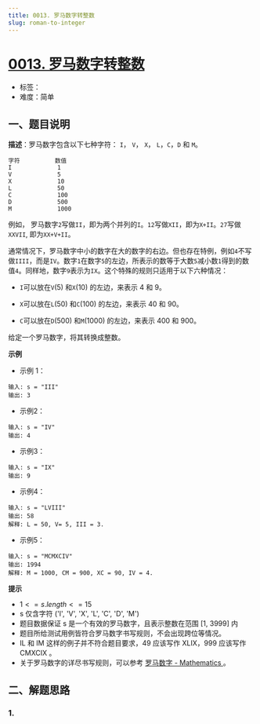 ```yaml
---
title: 0013. 罗马数字转整数
slug: roman-to-integer
---
```


# [0013. 罗马数字转整数](https://leetcode.cn/problems/roman-to-integer/)

- 标签：
- 难度：简单

## 一、题目说明

**描述**：罗马数字包含以下七种字符： `I`， `V`， `X`， `L`，`C`，`D` 和 `M`。

```text
字符          数值
I             1
V             5
X             10
L             50
C             100
D             500
M             1000
```

例如， 罗马数字`2`写做`II`，即为两个并列的`I`。`12`写做`XII`，即为`X+II`。`27`写做`XXVII`, 即为`XX+V+II`。

通常情况下，罗马数字中小的数字在大的数字的右边。但也存在特例，例如`4`不写做`IIII`，而是`IV`。数字`1`在数字`5`的左边，所表示的数等于大数`5`减小数`1`得到的数值`4`。同样地，数字`9`表示为`IX`。这个特殊的规则只适用于以下六种情况：

* `I`可以放在`V`(5) 和`X`(10) 的左边，来表示 4 和 9。

* `X`可以放在`L`(50) 和`C`(100) 的左边，来表示 40 和 90。 

* `C`可以放在`D`(500) 和`M`(1000) 的左边，来表示 400 和 900。

给定一个罗马数字，将其转换成整数。

**示例**

* 示例 1：

```text
输入: s = "III"
输出: 3
```

* 示例2：

```text
输入: s = "IV"
输出: 4
```

* 示例3：

```text
输入: s = "IX"
输出: 9
```

* 示例4：

```text
输入: s = "LVIII"
输出: 58
解释: L = 50, V= 5, III = 3.
```

* 示例5：

```text
输入: s = "MCMXCIV"
输出: 1994
解释: M = 1000, CM = 900, XC = 90, IV = 4.
```

**提示**

* $1 <= s.length <= 15$
* s 仅含字符 ('I', 'V', 'X', 'L', 'C', 'D', 'M')
* 题目数据保证 s 是一个有效的罗马数字，且表示整数在范围 [1, 3999] 内
* 题目所给测试用例皆符合罗马数字书写规则，不会出现跨位等情况。
* IL 和 IM 这样的例子并不符合题目要求，49 应该写作 XLIX，999 应该写作 CMXCIX 。
* 关于罗马数字的详尽书写规则，可以参考 [罗马数字 - Mathematics ](https://b2b.partcommunity.com/community/knowledge/zh_CN/detail/10753/%E7%BD%97%E9%A9%AC%E6%95%B0%E5%AD%97#knowledge_article)。

## 二、解题思路

### 1.
